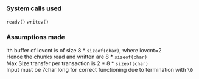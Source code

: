 ### System calls used
`readv()`
`writev()`

### Assumptions made
ith buffer of iovcnt is of size 8 * ` sizeof(char) `, where iovcnt=2\
Hence the chunks read and written are 8 * ` sizeof(char) `\
Max Size transfer per transaction is 2 * 8 * ` sizeof(char) `\
Input must be 7char long for correct functioning due to termination with ` \0 `
